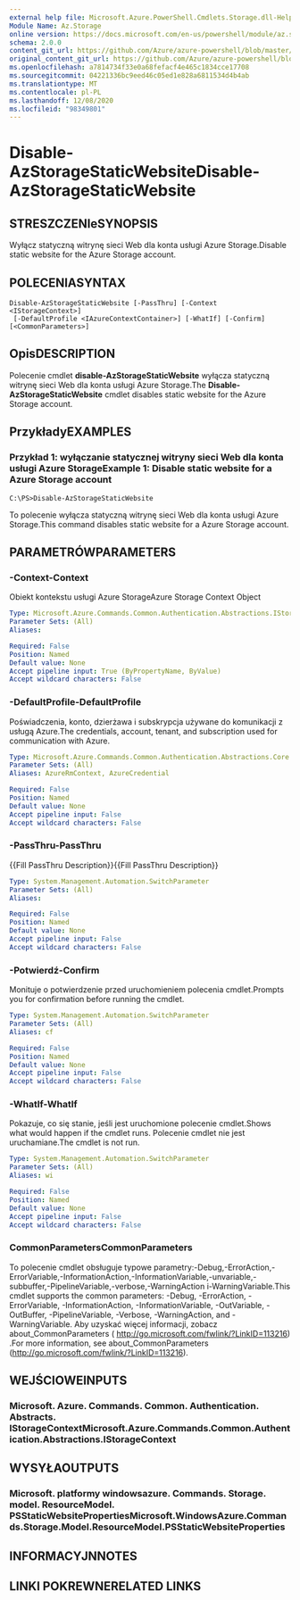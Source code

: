 ```yaml
---
external help file: Microsoft.Azure.PowerShell.Cmdlets.Storage.dll-Help.xml
Module Name: Az.Storage
online version: https://docs.microsoft.com/en-us/powershell/module/az.storage/disable-azstoragestaticwebsite
schema: 2.0.0
content_git_url: https://github.com/Azure/azure-powershell/blob/master/src/Storage/Storage.Management/help/Disable-AzStorageStaticWebsite.md
original_content_git_url: https://github.com/Azure/azure-powershell/blob/master/src/Storage/Storage.Management/help/Disable-AzStorageStaticWebsite.md
ms.openlocfilehash: a7814734f33e0a68fefacf4e465c1834cce17708
ms.sourcegitcommit: 04221336bc9eed46c05ed1e828a6811534d4b4ab
ms.translationtype: MT
ms.contentlocale: pl-PL
ms.lasthandoff: 12/08/2020
ms.locfileid: "98349801"
---
```

# <span data-ttu-id="f4bf4-101">Disable-AzStorageStaticWebsite</span><span class="sxs-lookup"><span data-stu-id="f4bf4-101">Disable-AzStorageStaticWebsite</span></span>

## <span data-ttu-id="f4bf4-102">STRESZCZENIe</span><span class="sxs-lookup"><span data-stu-id="f4bf4-102">SYNOPSIS</span></span>
<span data-ttu-id="f4bf4-103">Wyłącz statyczną witrynę sieci Web dla konta usługi Azure Storage.</span><span class="sxs-lookup"><span data-stu-id="f4bf4-103">Disable static website for the Azure Storage account.</span></span>

## <span data-ttu-id="f4bf4-104">POLECENIA</span><span class="sxs-lookup"><span data-stu-id="f4bf4-104">SYNTAX</span></span>

```
Disable-AzStorageStaticWebsite [-PassThru] [-Context <IStorageContext>]
 [-DefaultProfile <IAzureContextContainer>] [-WhatIf] [-Confirm] [<CommonParameters>]
```

## <span data-ttu-id="f4bf4-105">Opis</span><span class="sxs-lookup"><span data-stu-id="f4bf4-105">DESCRIPTION</span></span>
<span data-ttu-id="f4bf4-106">Polecenie cmdlet **disable-AzStorageStaticWebsite** wyłącza statyczną witrynę sieci Web dla konta usługi Azure Storage.</span><span class="sxs-lookup"><span data-stu-id="f4bf4-106">The **Disable-AzStorageStaticWebsite** cmdlet disables static website for the Azure Storage account.</span></span>

## <span data-ttu-id="f4bf4-107">Przykłady</span><span class="sxs-lookup"><span data-stu-id="f4bf4-107">EXAMPLES</span></span>

### <span data-ttu-id="f4bf4-108">Przykład 1: wyłączanie statycznej witryny sieci Web dla konta usługi Azure Storage</span><span class="sxs-lookup"><span data-stu-id="f4bf4-108">Example 1: Disable static website for a Azure Storage account</span></span>
```
C:\PS>Disable-AzStorageStaticWebsite
```

<span data-ttu-id="f4bf4-109">To polecenie wyłącza statyczną witrynę sieci Web dla konta usługi Azure Storage.</span><span class="sxs-lookup"><span data-stu-id="f4bf4-109">This command disables static website for a Azure Storage account.</span></span>

## <span data-ttu-id="f4bf4-110">PARAMETRÓW</span><span class="sxs-lookup"><span data-stu-id="f4bf4-110">PARAMETERS</span></span>

### <span data-ttu-id="f4bf4-111">-Context</span><span class="sxs-lookup"><span data-stu-id="f4bf4-111">-Context</span></span>
<span data-ttu-id="f4bf4-112">Obiekt kontekstu usługi Azure Storage</span><span class="sxs-lookup"><span data-stu-id="f4bf4-112">Azure Storage Context Object</span></span>

```yaml
Type: Microsoft.Azure.Commands.Common.Authentication.Abstractions.IStorageContext
Parameter Sets: (All)
Aliases:

Required: False
Position: Named
Default value: None
Accept pipeline input: True (ByPropertyName, ByValue)
Accept wildcard characters: False
```

### <span data-ttu-id="f4bf4-113">-DefaultProfile</span><span class="sxs-lookup"><span data-stu-id="f4bf4-113">-DefaultProfile</span></span>
<span data-ttu-id="f4bf4-114">Poświadczenia, konto, dzierżawa i subskrypcja używane do komunikacji z usługą Azure.</span><span class="sxs-lookup"><span data-stu-id="f4bf4-114">The credentials, account, tenant, and subscription used for communication with Azure.</span></span>

```yaml
Type: Microsoft.Azure.Commands.Common.Authentication.Abstractions.Core.IAzureContextContainer
Parameter Sets: (All)
Aliases: AzureRmContext, AzureCredential

Required: False
Position: Named
Default value: None
Accept pipeline input: False
Accept wildcard characters: False
```

### <span data-ttu-id="f4bf4-115">-PassThru</span><span class="sxs-lookup"><span data-stu-id="f4bf4-115">-PassThru</span></span>
<span data-ttu-id="f4bf4-116">{{Fill PassThru Description}}</span><span class="sxs-lookup"><span data-stu-id="f4bf4-116">{{Fill PassThru Description}}</span></span>

```yaml
Type: System.Management.Automation.SwitchParameter
Parameter Sets: (All)
Aliases:

Required: False
Position: Named
Default value: None
Accept pipeline input: False
Accept wildcard characters: False
```

### <span data-ttu-id="f4bf4-117">-Potwierdź</span><span class="sxs-lookup"><span data-stu-id="f4bf4-117">-Confirm</span></span>
<span data-ttu-id="f4bf4-118">Monituje o potwierdzenie przed uruchomieniem polecenia cmdlet.</span><span class="sxs-lookup"><span data-stu-id="f4bf4-118">Prompts you for confirmation before running the cmdlet.</span></span>

```yaml
Type: System.Management.Automation.SwitchParameter
Parameter Sets: (All)
Aliases: cf

Required: False
Position: Named
Default value: None
Accept pipeline input: False
Accept wildcard characters: False
```

### <span data-ttu-id="f4bf4-119">-WhatIf</span><span class="sxs-lookup"><span data-stu-id="f4bf4-119">-WhatIf</span></span>
<span data-ttu-id="f4bf4-120">Pokazuje, co się stanie, jeśli jest uruchomione polecenie cmdlet.</span><span class="sxs-lookup"><span data-stu-id="f4bf4-120">Shows what would happen if the cmdlet runs.</span></span>
<span data-ttu-id="f4bf4-121">Polecenie cmdlet nie jest uruchamiane.</span><span class="sxs-lookup"><span data-stu-id="f4bf4-121">The cmdlet is not run.</span></span>

```yaml
Type: System.Management.Automation.SwitchParameter
Parameter Sets: (All)
Aliases: wi

Required: False
Position: Named
Default value: None
Accept pipeline input: False
Accept wildcard characters: False
```

### <span data-ttu-id="f4bf4-122">CommonParameters</span><span class="sxs-lookup"><span data-stu-id="f4bf4-122">CommonParameters</span></span>
<span data-ttu-id="f4bf4-123">To polecenie cmdlet obsługuje typowe parametry:-Debug,-ErrorAction,-ErrorVariable,-InformationAction,-InformationVariable,-unvariable,-subbuffer,-PipelineVariable,-verbose,-WarningAction i-WarningVariable.</span><span class="sxs-lookup"><span data-stu-id="f4bf4-123">This cmdlet supports the common parameters: -Debug, -ErrorAction, -ErrorVariable, -InformationAction, -InformationVariable, -OutVariable, -OutBuffer, -PipelineVariable, -Verbose, -WarningAction, and -WarningVariable.</span></span> <span data-ttu-id="f4bf4-124">Aby uzyskać więcej informacji, zobacz about_CommonParameters ( http://go.microsoft.com/fwlink/?LinkID=113216) .</span><span class="sxs-lookup"><span data-stu-id="f4bf4-124">For more information, see about_CommonParameters (http://go.microsoft.com/fwlink/?LinkID=113216).</span></span>

## <span data-ttu-id="f4bf4-125">WEJŚCIOWE</span><span class="sxs-lookup"><span data-stu-id="f4bf4-125">INPUTS</span></span>

### <span data-ttu-id="f4bf4-126">Microsoft. Azure. Commands. Common. Authentication. Abstracts. IStorageContext</span><span class="sxs-lookup"><span data-stu-id="f4bf4-126">Microsoft.Azure.Commands.Common.Authentication.Abstractions.IStorageContext</span></span>

## <span data-ttu-id="f4bf4-127">WYSYŁA</span><span class="sxs-lookup"><span data-stu-id="f4bf4-127">OUTPUTS</span></span>

### <span data-ttu-id="f4bf4-128">Microsoft. platformy windowsazure. Commands. Storage. model. ResourceModel. PSStaticWebsiteProperties</span><span class="sxs-lookup"><span data-stu-id="f4bf4-128">Microsoft.WindowsAzure.Commands.Storage.Model.ResourceModel.PSStaticWebsiteProperties</span></span>

## <span data-ttu-id="f4bf4-129">INFORMACYJN</span><span class="sxs-lookup"><span data-stu-id="f4bf4-129">NOTES</span></span>

## <span data-ttu-id="f4bf4-130">LINKI POKREWNE</span><span class="sxs-lookup"><span data-stu-id="f4bf4-130">RELATED LINKS</span></span>
